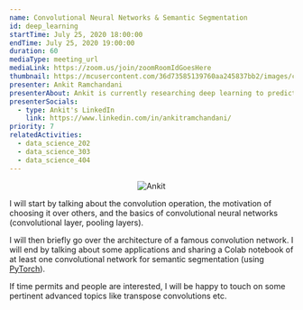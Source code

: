 ```yaml
---
name: Convolutional Neural Networks & Semantic Segmentation
id: deep_learning
startTime: July 25, 2020 18:00:00
endTime: July 25, 2020 19:00:00
duration: 60
mediaType: meeting_url
mediaLink: https://zoom.us/join/zoomRoomIdGoesHere
thumbnail: https://mcusercontent.com/36d73585139760aa245837bb2/images/c91cc4f8-d7fa-4195-9e5f-878a6df31e38.jpg
presenter: Ankit Ramchandani
presenterAbout: Ankit is currently researching deep learning to predict the spread of COVID-19 in the US using several heterogenous features. He has also interned at Facebook in an applied machine learning team to create models to rank Facebook stories and researched in autonomous driving and detected lane marks and traffic signs using machine learning.
presenterSocials:
  - type: Ankit's LinkedIn
    link: https://www.linkedin.com/in/ankitramchandani/
priority: 7
relatedActivities:
  - data_science_202
  - data_science_303
  - data_science_404
---
```

<center>

![Ankit](https://media-exp1.licdn.com/dms/image/C4D03AQGPH5tHpFWPxw/profile-displayphoto-shrink_800_800/0?e=1600300800&v=beta&t=vS6700pa2fqeQUAgGaxjasb_eJiperPSFbE-Vq852Do)

</center>

I will start by talking about the convolution operation, the motivation of choosing it over others, and the basics of convolutional neural networks (convolutional layer, pooling layers).

I will then briefly go over the architecture of a famous convolution network. I will end by talking about some applications and sharing a Colab notebook of at least one convolutional network for semantic segmentation (using [PyTorch](https://pytorch.org/)).

If time permits and people are interested, I will be happy to touch on some pertinent advanced topics like transpose convolutions etc.
